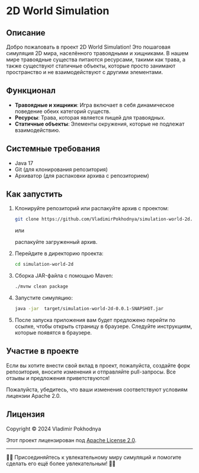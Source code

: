 # 2D World Simulation

## Описание

Добро пожаловать в проект 2D World Simulation! Это пошаговая симуляция 2D мира, населённого травоядными и хищниками. В нашем мире травоядные существа питаются ресурсами, такими как трава, а также существуют статичные объекты, которые просто занимают пространство и не взаимодействуют с другими элементами.

## Функционал

- **Травоядные и хищники**: Игра включает в себя динамическое поведение обеих категорий существ.
- **Ресурсы**: Трава, которая является пищей для травоядных.
- **Статичные объекты**: Элементы окружения, которые не подлежат взаимодействию.

## Системные требования

- Java 17
- Git (для клонирования репозитория)
- Архиватор (для распаковки архива с репозиторием)

## Как запустить

1. Клонируйте репозиторий или распакуйте архив с проектом:

   ```bash
   git clone https://github.com/VladimirPokhodnya/simulation-world-2d.git
   ```

   или

   распакуйте загруженный архив.


2. Перейдите в директорию проекта:

   ```bash
   cd simulation-world-2d
   ```

3. Сборка JAR-файла с помощью Maven:

   ```bash
   ./mvnw clean package 
   ```

4. Запустите симуляцию:

   ```bash
   java -jar  target/simulation-world-2d-0.0.1-SNAPSHOT.jar
   ```

5. После запуска приложения вам будет предложено перейти по ссылке, чтобы открыть страницу в браузере. Следуйте инструкциям, которые появятся в браузере.

## Участие в проекте

Если вы хотите внести свой вклад в проект, пожалуйста, создайте форк репозитория, вносите изменения и отправляйте pull-запросы. Все отзывы и предложения приветствуются!

Пожалуйста, убедитесь, что ваши изменения соответствуют условиям лицензии Apache 2.0.
## Лицензия
Copyright © 2024 Vladimir Pokhodnya

Этот проект лицензирован под [Apache License 2.0](http://www.apache.org/licenses/LICENSE-2.0).

---

🥕🐇 Присоединяйтесь к увлекательному миру симуляций и помогите сделать его ещё более увлекательным! 🦊✨
